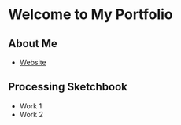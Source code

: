 # Welcome to My Portfolio

## About Me
- [Website](https://courtneycastocreates.com/)

## Processing Sketchbook

- Work 1
- Work 2